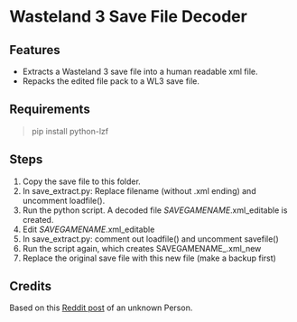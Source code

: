 # Wasteland 3 Save File Decoder

## Features

 * Extracts a Wasteland 3 save file into a human readable xml file.
 * Repacks the edited file pack to a WL3 save file.

## Requirements

> pip install python-lzf

## Steps

 1. Copy the save file to this folder.
 2. In save_extract.py: Replace filename (without .xml ending) and uncomment loadfile().
 3. Run the python script. A decoded file _SAVEGAMENAME_.xml_editable
 is created.
 4. Edit _SAVEGAMENAME_.xml_editable
 5. In save_extract.py: comment out loadfile() and uncomment savefile()
 6. Run the script again, which creates SAVEGAMENAME_.xml_new
 7. Replace the original save file with this new file (make a backup first)

## Credits

Based on this [Reddit post](https://www.reddit.com/r/Wasteland/comments/ik4xn9/editing_save_files_stepbystep/) of an unknown Person.




